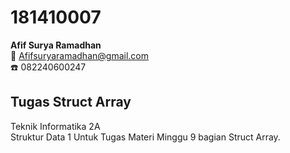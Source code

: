 # 181410007
**Afif Surya Ramadhan**\
:e-mail: Afifsuryaramadhan@gmail.com\
:phone: 082240600247

## Tugas Struct Array
Teknik Informatika 2A\
Struktur Data 1
Untuk Tugas Materi Minggu 9 bagian Struct Array.
